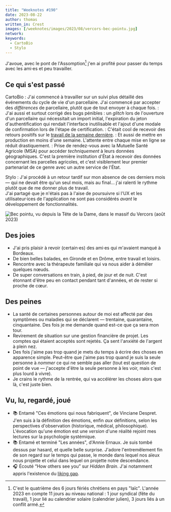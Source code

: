 ```yaml
---
title: "Weeknotes #190"
date: 2023-08-22
author: thomas
written_in: Crest
images: [/weeknotes/images/2023/08/vercors-bec-pointu.jpg]
network:
keywords:
  - CartoBio
  - Stylo
---
```


J'avoue, avec le pont de l'Assomption[^1] j'en ai profité pour passer du temps avec les ami·es et peu travailler.

<!--more-->

## Ce qui s'est passé

CartoBio
: J'ai commencé à travailler sur un suivi plus détaillé des événements du cycle de vie d'un parcellaire. J'ai commencé par accepter des _différences_ de parcellaire, plutôt que de tout envoyer à chaque fois.
: J'ai aussi et surtout corrigé des bugs pénibles : un _glitch_ lors de l'ouverture d'un parcellaire qui nécessitait un import initial, l'expiration du jeton d'authentification qui rendait l'interface inutilisable et l'ajout d'une modale de confirmation lors de l'étape de certification.
: C'était cool de recevoir des retours positifs sur le [travail de la semaine dernière](/weeknotes/189/).
: Et aussi de mettre en production en moins d'une semaine. L'attente entre chaque mise en ligne se réduit drastiquement.
: Prise de rendez-vous avec la Mutuelle Santé Agricole (MSA) pour accéder _techniquement_ à leurs données géographiques. C'est la première institution d'État à recevoir des données concernant les parcelles agricoles, et c'est visiblement leur premier partenariat de ce genre avec un autre service de l'État.

Stylo
: J'ai procédé à un retour tardif sur mon absence de ces derniers mois — qui ne devait être qu'un seul mois, mais au final… j'ai ralenti le rythme plutôt que de me donner plus de travail.\
J'ai partagé que je n'étais pas à l'aise de poursuivre si l'UX et les utilisateur·ices de l'application ne sont pas considérés _avant_ le développement de fonctionnalités.

![](/weeknotes/images/2023/08/vercors-bec-pointu.jpg "Bec pointu, vu depuis la Tête de la Dame, dans le massif du Vercors (août 2023)")

## Des joies

- J'ai pris plaisir à revoir (certain·es) des ami·es qui m'avaient manqué à Bordeaux.
- De bien belles balades, en Gironde et en Drôme, entre travail et loisirs.
- Rencontre avec la thérapeute familiale qui va nous aider à démêler quelques nœuds.
- De super conversations en train, à pied, de jour et de nuit. C'est étonnant d'être peu en contact pendant tant d'années, et de rester si proche de cœur.

## Des peines

- La santé de certaines personnes autour de moi est affecté par des symptômes ou maladies qui se déclarent — trentaine, quarantaine, cinquantaine. Des fois je me demande quand est-ce que ça sera mon tour.
- Revirement de situation sur une gestion financière de projet. Les comptes qui étaient acceptés sont rejetés. Ça sent l'anxiété de l'argent à plein nez.
- Des fois j'aime pas trop quand je mets du temps à écrire des choses en apparence simple. Peut-être que j'aime pas trop quand je suis la seule personne à _nommer_ ce qui ne semble pas aller (tout est question de point de vue — j'accepte d'être la seule personne à les voir, mais c'est plus lourd à vivre).
- Je crains le rythme de la rentrée, qui va accélérer les choses alors que là, c'est juste bien.

## Vu, lu, regardé, joué

- 📚 Entamé "Ces émotions qui nous fabriquent", de Vinciane Despret. J'en suis à la définition des émotions, enfin _aux_ définitions, selon les perspectives d'observation (historique, médical, philosophique). L'évocation qu'une émotion est une _version_ d'une réalité rejoint mes lectures sur la psychologie systémique.
- 📚 Entamé et terminé "Les années", d'Annie Ernaux. Je suis tombé dessus par hasard, et quelle belle surprise. J'adore l'entremêlement fin de son regard sur le temps qui passe, le monde dans lequel nos aïeux nous projette et celui dans lequel on projette notre descendance.
- 🎧 Écouté <q lang="en">How others see you</q> sur <i lang="en">Hidden Brain</i>. J'ai notamment appris l'existence du [liking gap](https://en.wikipedia.org/wiki/Liking_gap).

[^1]: C'est le quatrième des 6 jours fériés chrétiens en pays "laïc". L'année 2023 en compte 11 jours au niveau national : 1 jour syndical (fête du travail), 1 jour lié au calendrier solaire (calendrier julien), 3 jours liés à un conflit armé.
